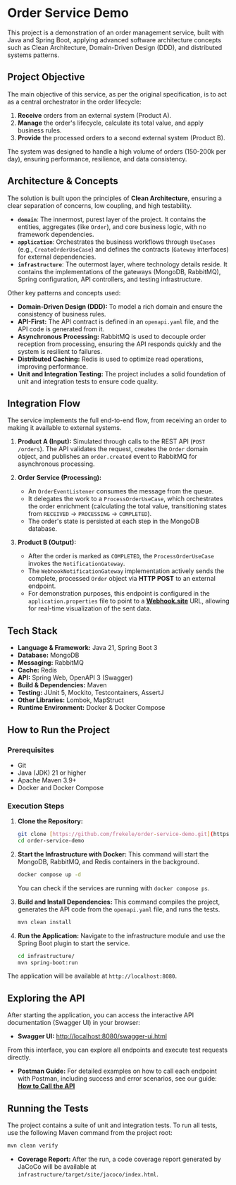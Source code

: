 # Order Service Demo

This project is a demonstration of an order management service, built with Java and Spring Boot, applying advanced software architecture concepts such as Clean Architecture, Domain-Driven Design (DDD), and distributed systems patterns.

## Project Objective

The main objective of this service, as per the original specification, is to act as a central orchestrator in the order lifecycle:
1.  **Receive** orders from an external system (Product A).
2.  **Manage** the order's lifecycle, calculate its total value, and apply business rules.
3.  **Provide** the processed orders to a second external system (Product B).

The system was designed to handle a high volume of orders (150-200k per day), ensuring performance, resilience, and data consistency.

## Architecture & Concepts

The solution is built upon the principles of **Clean Architecture**, ensuring a clear separation of concerns, low coupling, and high testability.

* **`domain`**: The innermost, purest layer of the project. It contains the entities, aggregates (like `Order`), and core business logic, with no framework dependencies.
* **`application`**: Orchestrates the business workflows through `UseCases` (e.g., `CreateOrderUseCase`) and defines the contracts (`Gateway` interfaces) for external dependencies.
* **`infrastructure`**: The outermost layer, where technology details reside. It contains the implementations of the gateways (MongoDB, RabbitMQ), Spring configuration, API controllers, and testing infrastructure.

Other key patterns and concepts used:
* **Domain-Driven Design (DDD):** To model a rich domain and ensure the consistency of business rules.
* **API-First:** The API contract is defined in an `openapi.yaml` file, and the API code is generated from it.
* **Asynchronous Processing:** RabbitMQ is used to decouple order reception from processing, ensuring the API responds quickly and the system is resilient to failures.
* **Distributed Caching:** Redis is used to optimize read operations, improving performance.
* **Unit and Integration Testing:** The project includes a solid foundation of unit and integration tests to ensure code quality.

## Integration Flow

The service implements the full end-to-end flow, from receiving an order to making it available to external systems.

1.  **Product A (Input):** Simulated through calls to the REST API (`POST /orders`). The API validates the request, creates the `Order` domain object, and publishes an `order.created` event to RabbitMQ for asynchronous processing.

2.  **Order Service (Processing):**
    * An `OrderEventListener` consumes the message from the queue.
    * It delegates the work to a `ProcessOrderUseCase`, which orchestrates the order enrichment (calculating the total value, transitioning states from `RECEIVED` -> `PROCESSING` -> `COMPLETED`).
    * The order's state is persisted at each step in the MongoDB database.

3.  **Product B (Output):**
    * After the order is marked as `COMPLETED`, the `ProcessOrderUseCase` invokes the `NotificationGateway`.
    * The `WebhookNotificationGateway` implementation actively sends the complete, processed `Order` object via **HTTP POST** to an external endpoint.
    * For demonstration purposes, this endpoint is configured in the `application.properties` file to point to a **[Webhook.site](https://webhook.site/)** URL, allowing for real-time visualization of the sent data.

## Tech Stack

* **Language & Framework:** Java 21, Spring Boot 3
* **Database:** MongoDB
* **Messaging:** RabbitMQ
* **Cache:** Redis
* **API:** Spring Web, OpenAPI 3 (Swagger)
* **Build & Dependencies:** Maven
* **Testing:** JUnit 5, Mockito, Testcontainers, AssertJ
* **Other Libraries:** Lombok, MapStruct
* **Runtime Environment:** Docker & Docker Compose

## How to Run the Project

### Prerequisites
* Git
* Java (JDK) 21 or higher
* Apache Maven 3.9+
* Docker and Docker Compose

### Execution Steps

1.  **Clone the Repository:**
    ```sh
    git clone [https://github.com/frekele/order-service-demo.git](https://github.com/frekele/order-service-demo.git)
    cd order-service-demo
    ```

2.  **Start the Infrastructure with Docker:**
    This command will start the MongoDB, RabbitMQ, and Redis containers in the background.
    ```sh
    docker compose up -d
    ```
    You can check if the services are running with `docker compose ps`.

3.  **Build and Install Dependencies:**
    This command compiles the project, generates the API code from the `openapi.yaml` file, and runs the tests.
    ```sh
    mvn clean install
    ```

4.  **Run the Application:**
    Navigate to the infrastructure module and use the Spring Boot plugin to start the service.
    ```sh
    cd infrastructure/
    mvn spring-boot:run
    ```

The application will be available at `http://localhost:8080`.

## Exploring the API

After starting the application, you can access the interactive API documentation (Swagger UI) in your browser:

* **Swagger UI:** [http://localhost:8080/swagger-ui.html](http://localhost:8080/swagger-ui.html)

From this interface, you can explore all endpoints and execute test requests directly.

* **Postman Guide:** For detailed examples on how to call each endpoint with Postman, including success and error scenarios, see our guide: **[How to Call the API](how-to-call-api.md)**

## Running the Tests

The project contains a suite of unit and integration tests. To run all tests, use the following Maven command from the project root:

```sh
mvn clean verify
```
* **Coverage Report:** After the run, a code coverage report generated by JaCoCo will be available at `infrastructure/target/site/jacoco/index.html`.